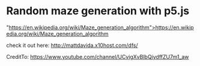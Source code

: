 # Random maze generation with p5.js

"https://en.wikipedia.org/wiki/Maze_generation_algorithm">https://en.wikipedia.org/wiki/Maze_generation_algorithm

check it out here: http://mattdavida.x10host.com/dfs/


CreditTo: https://www.youtube.com/channel/UCvjgXvBlbQiydffZU7m1_aw

